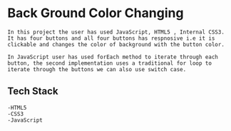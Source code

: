 # Back Ground Color Changing 

    In this project the user has used JavaScript, HTML5 , Internal CSS3.
    It has four buttons and all four buttons has respnosive i.e it is clickable and changes the color of background with the button color.

    In JavaScript user has used forEach method to iterate through each button, the second implementation uses a traditional for loop to iterate through the buttons we can also use switch case.

## Tech Stack

    -HTML5
    -CSS3
    -JavaScript
    